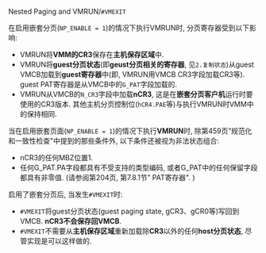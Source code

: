 
Nested Paging and VMRUN/`#VMEXIT`

在启用嵌套分页(`NP_ENABLE = 1`)的情况下执行VMRUN时, 分页寄存器受到以下影响: 

* VMRUN将**VMM的CR3**保存在**主机保存区域**中. 
* VMRUN将**guest分页状态**(即**geust分页相关的寄存器**, 见`2.复制状态`)从guest VMCB加载到**guest寄存器**中(即, VMRUN用VMCB CR3字段加载CR3等). guest PAT寄存器是从VMCB中的`G_PAT`字段加载的. 
* VMRUN从VMCB的`N_CR3`字段中加载**nCR3**, 这是在**嵌套分页客户机**运行时要使用的CR3版本. 其他主机分页控制位(`hCR4.PAE`等)与执行VMRUN时VMM中的保持相同. 

当在启用嵌套页面(`NP_ENABLE = 1`)的情况下执行**VMRUN**时, 除第459页”规范化和一致性检查"中提到的那些条件外, 以下条件还被视为非法状态组合: 

* nCR3的任何MBZ位置1. 
* 任何G_PAT.PA字段都具有不受支持的类型编码, 或者G_PAT中的任何保留字段都具有非零值.  (请参阅第204页, 第7.8.1节” PAT寄存器". )

启用了嵌套分页后, 当发生`#VMEXIT`时: 
* `#VMEXIT`将guest分页状态(guest paging state, gCR3、gCR0等)写回到VMCB.  **nCR3不会保存回VMCB**. 
* `#VMEXIT`不需要从**主机保存区域**重新加载除**CR3**以外的任何**host分页状态**, 尽管实现是可以这样做的. 